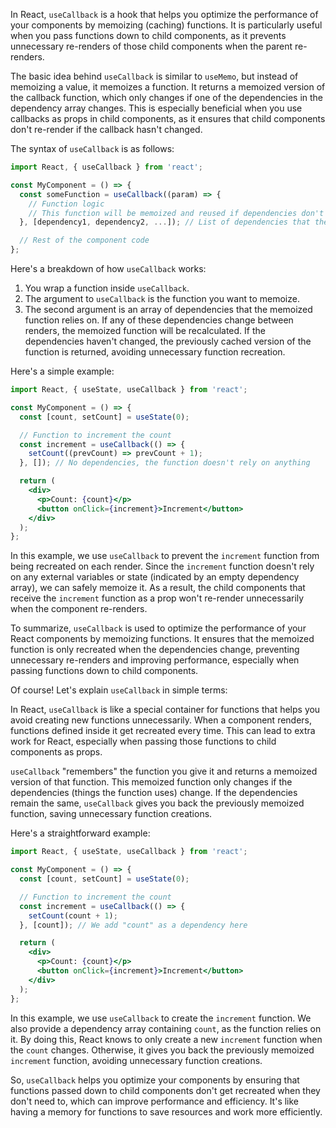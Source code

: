 In React, `useCallback` is a hook that helps you optimize the performance of your components by memoizing (caching) functions. It is particularly useful when you pass functions down to child components, as it prevents unnecessary re-renders of those child components when the parent re-renders.

The basic idea behind `useCallback` is similar to `useMemo`, but instead of memoizing a value, it memoizes a function. It returns a memoized version of the callback function, which only changes if one of the dependencies in the dependency array changes. This is especially beneficial when you use callbacks as props in child components, as it ensures that child components don't re-render if the callback hasn't changed.

The syntax of `useCallback` is as follows:

```jsx
import React, { useCallback } from 'react';

const MyComponent = () => {
  const someFunction = useCallback((param) => {
    // Function logic
    // This function will be memoized and reused if dependencies don't change
  }, [dependency1, dependency2, ...]); // List of dependencies that the function relies on

  // Rest of the component code
};
```

Here's a breakdown of how `useCallback` works:

1. You wrap a function inside `useCallback`.
2. The argument to `useCallback` is the function you want to memoize.
3. The second argument is an array of dependencies that the memoized function relies on. If any of these dependencies change between renders, the memoized function will be recalculated. If the dependencies haven't changed, the previously cached version of the function is returned, avoiding unnecessary function recreation.

Here's a simple example:

```jsx
import React, { useState, useCallback } from 'react';

const MyComponent = () => {
  const [count, setCount] = useState(0);

  // Function to increment the count
  const increment = useCallback(() => {
    setCount((prevCount) => prevCount + 1);
  }, []); // No dependencies, the function doesn't rely on anything

  return (
    <div>
      <p>Count: {count}</p>
      <button onClick={increment}>Increment</button>
    </div>
  );
};
```

In this example, we use `useCallback` to prevent the `increment` function from being recreated on each render. Since the `increment` function doesn't rely on any external variables or state (indicated by an empty dependency array), we can safely memoize it. As a result, the child components that receive the `increment` function as a prop won't re-render unnecessarily when the component re-renders.

To summarize, `useCallback` is used to optimize the performance of your React components by memoizing functions. It ensures that the memoized function is only recreated when the dependencies change, preventing unnecessary re-renders and improving performance, especially when passing functions down to child components.


Of course! Let's explain `useCallback` in simple terms:

In React, `useCallback` is like a special container for functions that helps you avoid creating new functions unnecessarily. When a component renders, functions defined inside it get recreated every time. This can lead to extra work for React, especially when passing those functions to child components as props.

`useCallback` "remembers" the function you give it and returns a memoized version of that function. This memoized function only changes if the dependencies (things the function uses) change. If the dependencies remain the same, `useCallback` gives you back the previously memoized function, saving unnecessary function creations.

Here's a straightforward example:

```jsx
import React, { useState, useCallback } from 'react';

const MyComponent = () => {
  const [count, setCount] = useState(0);

  // Function to increment the count
  const increment = useCallback(() => {
    setCount(count + 1);
  }, [count]); // We add "count" as a dependency here

  return (
    <div>
      <p>Count: {count}</p>
      <button onClick={increment}>Increment</button>
    </div>
  );
};
```

In this example, we use `useCallback` to create the `increment` function. We also provide a dependency array containing `count`, as the function relies on it. By doing this, React knows to only create a new `increment` function when the `count` changes. Otherwise, it gives you back the previously memoized `increment` function, avoiding unnecessary function creations.

So, `useCallback` helps you optimize your components by ensuring that functions passed down to child components don't get recreated when they don't need to, which can improve performance and efficiency. It's like having a memory for functions to save resources and work more efficiently.